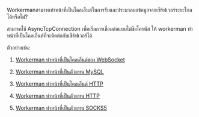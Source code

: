 Workermanสามารถทำหน้าที่เป็นไคลเอ็นต์ในการรับและประมวลผลข้อมูลจากเซิร์ฟเวอร์ระยะไกลได้หรือไม่?

สามารถใช้ AsyncTcpConnection เพื่อเริ่มการเชื่อมต่อแบบไม่ซิงโครนัส ให้ workerman ทำหน้าที่เป็นไคลเอ็นต์ที่จะติดต่อกับเซิร์ฟเวอร์ได้

ตัวอย่างเช่น:

1. [Workerman ทำหน้าที่เป็นไคลเอ็นต์ของ WebSocket](as-wss-client.md)

2. [Workerman ทำหน้าที่เป็นตัวแทน MySQL](../async-tcp-connection/connect.md)

3. [Workerman ทำหน้าที่เป็นไคลเอ็นต์ HTTP](../async-tcp-connection/construct.md)

4. [Workerman ทำหน้าที่เป็นตัวแทน HTTP](https://github.com/walkor/php-http-proxy)

5. [Workerman ทำหน้าที่เป็นตัวแทน SOCKS5](https://github.com/walkor/php-socks5)
